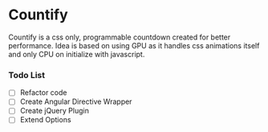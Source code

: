 # Countify

Countify is a css only, programmable countdown created for better performance. 
Idea is based on using GPU as it handles css animations itself and only CPU on initialize with javascript.

### Todo List

- [ ] Refactor code
- [ ] Create Angular Directive Wrapper
- [ ] Create jQuery Plugin
- [ ] Extend Options